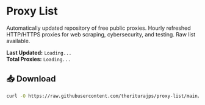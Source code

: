 # Proxy List

Automatically updated repository of free public proxies. Hourly refreshed HTTP/HTTPS proxies for web scraping, cybersecurity, and testing. Raw list available.

**Last Updated:** `Loading...`  
**Total Proxies:** `Loading...`

## 📥 Download
```bash
curl -O https://raw.githubusercontent.com/theriturajps/proxy-list/main/proxies.txt
